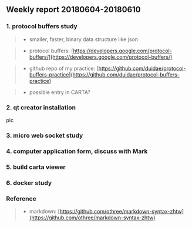 ## Weekly report 20180604-20180610

### 1. protocol buffers study
>* smaller, faster, binary data structure like json

>* protocol buffers: [https://developers.google.com/protocol-buffers/](https://developers.google.com/protocol-buffers/)

>* github repo of my practice: [https://github.com/duidae/protocol-buffers-practice](https://github.com/duidae/protocol-buffers-practice)

>* possible entry in CARTA?

### 2. qt creator installation
pic

### 3. micro web socket study


### 4. computer application form, discuss with Mark
### 5. build carta viewer
### 6. docker study

### Reference
>* markdown: [https://github.com/othree/markdown-syntax-zhtw](https://github.com/othree/markdown-syntax-zhtw)
